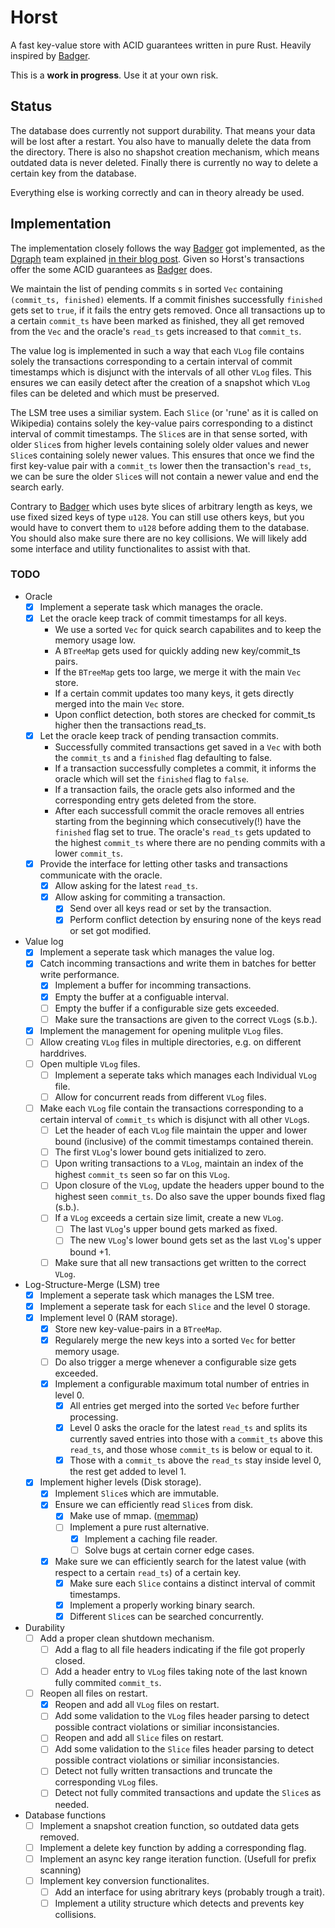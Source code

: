 # Horst
A fast key-value store with ACID guarantees written in pure Rust. Heavily inspired by [Badger](https://github.com/dgraph-io/badger).

This is a __work in progress__. Use it at your own risk.

## Status

The database does currently not support durability. That means your data will be lost after a restart. You also have to manually delete the data from the directory. There is also no shapshot creation mechanism, which means outdated data is never deleted. Finally there is currently no way to delete a certain key from the database.

Everything else is working correctly and can in theory already be used.

## Implementation

The implementation closely follows the way [Badger](https://github.com/dgraph-io/badger) got implemented, as the [Dgraph](https://dgraph.io) team explained [in their blog post](https://dgraph.io/blog/post/badger-txn/). Given so Horst's transactions offer the some ACID guarantees as [Badger](https://github.com/dgraph-io/badger) does.

We maintain the list of pending commits s in sorted `Vec` containing `(commit_ts, finished)` elements. If a commit finishes successfully `finished` gets set to `true`, if it fails the entry gets removed. Once all transactions up to a certain `commit_ts` have been marked as finished, they all get removed from the `Vec` and the oracle's `read_ts` gets increased to that `commit_ts`.

The value log is implemented in such a way that each `VLog` file contains solely the transactions corresponding to a certain interval of commit timestamps which is disjunct with the intervals of all other `VLog` files. This ensures we can easily detect after the creation of a snapshot which `VLog` files can be deleted and which must be preserved.

The LSM tree uses a similiar system. Each `Slice` (or 'rune' as it is called on Wikipedia) contains solely the key-value pairs corresponding to a distinct interval of commit timestamps. The `Slice`s are in that sense sorted, with older `Slice`s from higher levels containing solely older values and newer `Slice`s containing solely newer values. This ensures that once we find the first key-value pair with a `commit_ts` lower then the transaction's `read_ts`, we can be sure the older `Slice`s will not contain a newer value and end the search early.

Contrary to [Badger](https://github.com/dgraph-io/badger) which uses byte slices of arbitrary length as keys, we use fixed sized keys of type `u128`. You can still use others keys, but you would have to convert them to `u128` before adding them to the database. You should also make sure there are no key collisions. We will likely add some interface and utility functionalites to assist with that.

### TODO

- Oracle
  - [x] Implement a seperate task which manages the oracle.
  - [x] Let the oracle keep track of commit timestamps for all keys.
    - We use a sorted `Vec` for quick search capabilites and to keep the memory usage low.
    - A `BTreeMap` gets used for quickly adding new key/commit_ts pairs.
    - If the `BTreeMap` gets too large, we merge it with the main `Vec` store.
    - If a certain commit updates too many keys, it gets directly merged into the main `Vec` store.
    - Upon conflict detection, both stores are checked for commit_ts higher then the transactions read_ts.
  - [x] Let the oracle keep track of pending transaction commits.
    - Successfully commited transactions get saved in a `Vec` with both the `commit_ts` and a `finished` flag defaulting to false.
    - If a transaction successfully completes a commit, it informs the oracle which will set the `finished` flag to `false`.
    - If a transaction fails, the oracle gets also informed and the corresponding entry gets deleted from the store.
    - After each successfull commit the oracle removes all entries starting from the beginning which consecutively(!) have the `finished` flag set to true. The oracle's `read_ts` gets updated to the highest `commit_ts` where there are no pending commits with a lower `commit_ts`.
  - [x] Provide the interface for letting other tasks and transactions communicate with the oracle.
    - [x] Allow asking for the latest `read_ts`.
    - [x] Allow asking for commiting a transaction.
      - [x] Send over all keys read or set by the transaction.
      - [x] Perform conflict detection by ensuring none of the keys read or set got modified.
- Value log
  - [x] Implement a seperate task which manages the value log.
  - [x] Catch incomming transactions and write them in batches for better write performance.
    - [x] Implement a buffer for incomming transactions.
    - [x] Empty the buffer at a configuable interval.
    - [ ] Empty the buffer if a configurable size gets exceeded.
    - [ ] Make sure the transactions are given to the correct `VLog`s (s.b.).
  - [x] Implement the management for opening mulitple `VLog` files.
  - [ ] Allow creating `VLog` files in multiple directories, e.g. on different harddrives.
  - [ ] Open multiple `VLog` files.
    - [ ] Implement a seperate taks which manages each Individual `VLog` file.
    - [ ] Allow for concurrent reads from different `VLog` files.
  - [ ] Make each `VLog` file contain the transactions corresponding to a certain interval of `commit_ts` which is disjunct with all other `VLog`s.
    - [ ] Let the header of each `VLog` file maintain the upper and lower bound (inclusive) of the commit timestamps contained therein.
    - [ ] The first `VLog`'s lower bound gets initialized to zero.
    - [ ] Upon writing transactions to a `VLog`, maintain an index of the highest `commit_ts` seen so far on this `VLog`.
    - [ ] Upon closure of the `VLog`, update the headers upper bound to the highest seen `commit_ts`. Do also save the upper bounds fixed flag (s.b.).
    - [ ] If a `VLog` exceeds a certain size limit, create a new `VLog`.
      - [ ] The last `VLog`'s upper bound gets marked as fixed.
      - [ ] The new `VLog`'s lower bound gets set as the last `VLog`'s upper bound +1.
    - [ ] Make sure that all new transactions get written to the correct `VLog`.
- Log-Structure-Merge (LSM) tree
  - [x] Implement a seperate task which manages the LSM tree.
  - [x] Implement a seperate task for each `Slice` and the level 0 storage.
  - [x] Implement level 0 (RAM storage).
    - [x] Store new key-value-pairs in a `BTreeMap`.
    - [x] Regularely merge the new keys into a sorted `Vec` for better memory usage.
    - [ ] Do also trigger a merge whenever a configurable size gets exceeded.
    - [x] Implement a configurable maximum total number of entries in level 0.
      - [x] All entries get merged into the sorted `Vec` before further processing.
      - [x] Level 0 asks the oracle for the latest `read_ts` and splits its currently saved entries into those with a `commit_ts` above this `read_ts`, and those whose `commit_ts` is below or equal to it.
      - [x] Those with a `commit_ts` above the `read_ts` stay inside level 0, the rest get added to level 1.
  - [x] Implement higher levels (Disk storage).
    - [x] Implement `Slice`s which are immutable.
    - [x] Ensure we can efficiently read `Slice`s from disk.
      - [x] Make use of mmap. ([memmap](https://github.com/danburkert/memmap-rs))
      - [ ] Implement a pure rust alternative.
        - [x] Implement a caching file reader.
        - [ ] Solve bugs at certain corner edge cases.
    - [x] Make sure we can efficiently search for the latest value (with respect to a certain `read_ts`) of a certain key.
      - [x] Make sure each `Slice` contains a distinct interval of commit timestamps.
      - [x] Implement a properly working binary search.
      - [x] Different `Slice`s can be searched concurrently.
- Durability
  - [ ] Add a proper clean shutdown mechanism.
    - [ ] Add a flag to all file headers indicating if the file got properly closed.
    - [ ] Add a header entry to `VLog` files taking note of the last known fully commited `commit_ts`.
  - [ ] Reopen all files on restart.
    - [x] Reopen and add all `VLog` files on restart.
    - [ ] Add some validation to the `VLog` files header parsing to detect possible contract violations or similiar inconsistancies.
    - [ ] Reopen and add all `Slice` files on restart.
    - [ ] Add some validation to the `Slice` files header parsing to detect possible contract violations or similiar inconsistancies.
    - [ ] Detect not fully written transactions and truncate the corresponding `VLog` files.
    - [ ] Detect not fully commited transactions and update the `Slice`s as needed.
- Database functions
  - [ ] Implement a snapshot creation function, so outdated data gets removed.
  - [ ] Implement a delete key function by adding a corresponding flag.
  - [ ] Implement an async key range iteration function. (Usefull for prefix scanning)
  - [ ] Implement key conversion functionalites.
    - [ ] Add an interface for using abritrary keys (probably trough a trait).
    - [ ] Implement a utility structure which detects and prevents key collisions.
